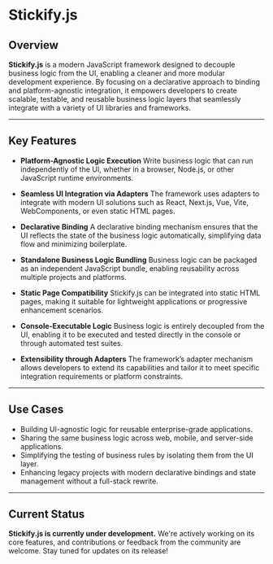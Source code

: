 # Stickify.js

## Overview

**Stickify.js** is a modern JavaScript framework designed to decouple business logic from the UI, enabling a cleaner and more modular development experience. By focusing on a declarative approach to binding and platform-agnostic integration, it empowers developers to create scalable, testable, and reusable business logic layers that seamlessly integrate with a variety of UI libraries and frameworks.

---

## Key Features

- **Platform-Agnostic Logic Execution**
  Write business logic that can run independently of the UI, whether in a browser, Node.js, or other JavaScript runtime environments.

- **Seamless UI Integration via Adapters**
  The framework uses adapters to integrate with modern UI solutions such as React, Next.js, Vue, Vite, WebComponents, or even static HTML pages.

- **Declarative Binding**
  A declarative binding mechanism ensures that the UI reflects the state of the business logic automatically, simplifying data flow and minimizing boilerplate.

- **Standalone Business Logic Bundling**
  Business logic can be packaged as an independent JavaScript bundle, enabling reusability across multiple projects and platforms.

- **Static Page Compatibility**
  Stickify.js can be integrated into static HTML pages, making it suitable for lightweight applications or progressive enhancement scenarios.

- **Console-Executable Logic**
  Business logic is entirely decoupled from the UI, enabling it to be executed and tested directly in the console or through automated test suites.

- **Extensibility through Adapters**
  The framework’s adapter mechanism allows developers to extend its capabilities and tailor it to meet specific integration requirements or platform constraints.

---

## Use Cases

- Building UI-agnostic logic for reusable enterprise-grade applications.
- Sharing the same business logic across web, mobile, and server-side applications.
- Simplifying the testing of business rules by isolating them from the UI layer.
- Enhancing legacy projects with modern declarative bindings and state management without a full-stack rewrite.

---

## Current Status

**Stickify.js is currently under development.** We're actively working on its core features, and contributions or feedback from the community are welcome. Stay tuned for updates on its release!
